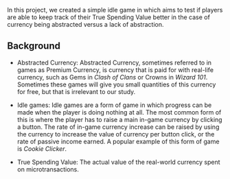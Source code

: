 In this project, we created a simple idle game in which aims to test if players are able to keep track of their True Spending Value better in the case of currency being abstracted versus a lack of abstraction.

## Background

- Abstracted Currency: Abstracted Currency, sometimes referred to in games as Premium Currency, is currency that is paid for with real-life currency, such as Gems in *Clash of Clans* or Crowns in *Wizard 101*. Sometimes these games will give you small quantities of this currency for free, but that is irrelevant to our study.

- Idle games: Idle games are a form of game in which progress can be made when the player is doing nothing at all. The most common form of this is where the player has to raise a main in-game currency by clicking a button. The rate of in-game currency increase can be raised by using the currency to increase the value of currency per button click, or the rate of passive income earned. A popular example of this form of game is *Cookie Clicker*.

- True Spending Value: The actual value of the real-world currency spent on microtransactions.